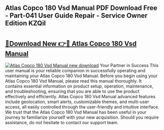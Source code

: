 ## Atlas Copco 180 Vsd Manual PDF Download Free - Part-041 User Guide Repair - Service Owner Edition KZQiI

# <h2><a href="http://bc65086.oget.top/?id=Atlas+Copco+180+Vsd+Manual">🔗Download New 👉🔴 Atlas Copco 180 Vsd Manual</a></h2>

[![Atlas Copco 180 Vsd Manual new download](https://i.imgur.com/5g1atiW.png)](http://bc65086.oget.top/?id=Atlas+Copco+180+Vsd+Manual)
Your Partner in Success This user manual is your reliable companion in successfully operating and maintaining your Atlas Copco 180 Vsd Manual. Before you begin using your Atlas Copco 180 Vsd Manual, please read this manual thoroughly. It contains essential information on product setup, operation, maintenance, and troubleshooting, ensuring that you are able to use the product effectively and efficiently. Atlas Copco 180 Vsd Manual advanced features include geolocation, smart alerts, customizable themes, and multi-user access, all easily controlled through the user-friendly and intuitive interface. We trust that the Atlas Copco 180 Vsd Manual has been useful in your journey to familiarize yourself with your new acquisition. Should you require assistance, do not hesitate to contact our support team.
